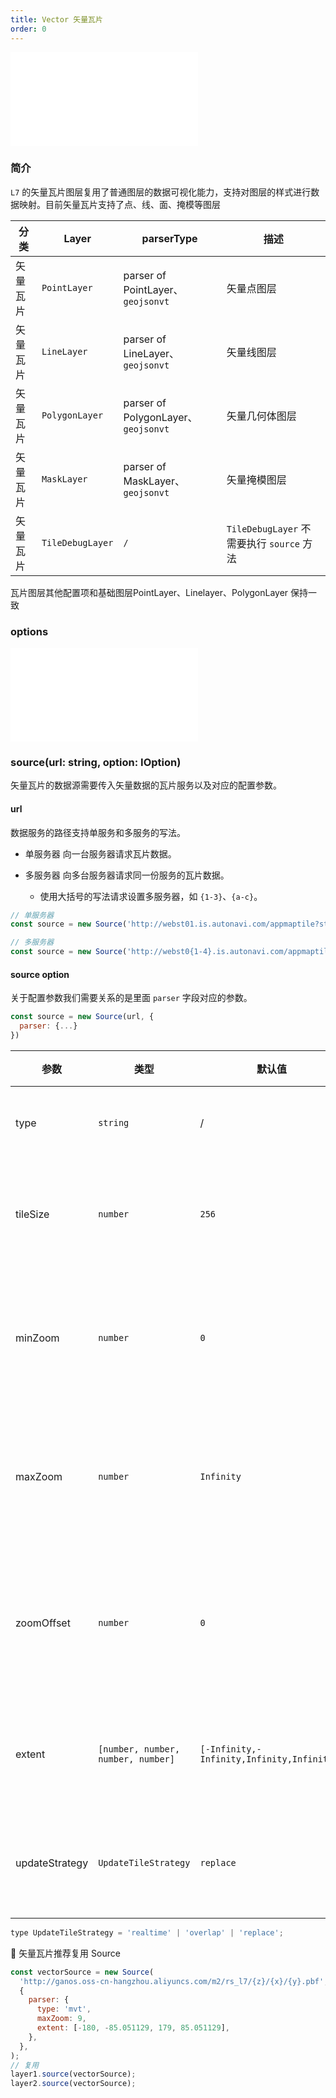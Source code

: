 ```yaml
---
title: Vector 矢量瓦片
order: 0
---
```


<embed src="@/docs/common/style.md"></embed>

### 简介

`L7` 的矢量瓦片图层复用了普通图层的数据可视化能力，支持对图层的样式进行数据映射。目前矢量瓦片支持了点、线、面、掩模等图层

| 分类     | Layer            | parserType                          | 描述                                      |
| -------- | ---------------- | ----------------------------------- | ----------------------------------------- |
| 矢量瓦片 | `PointLayer`     | parser of PointLayer、`geojsonvt`   | 矢量点图层                                |
| 矢量瓦片 | `LineLayer`      | parser of LineLayer、`geojsonvt`    | 矢量线图层                                |
| 矢量瓦片 | `PolygonLayer`   | parser of PolygonLayer、`geojsonvt` | 矢量几何体图层                            |
| 矢量瓦片 | `MaskLayer`      | parser of MaskLayer、`geojsonvt`    | 矢量掩模图层                              |
| 矢量瓦片 | `TileDebugLayer` | `/`                                 | `TileDebugLayer` 不需要执行 `source` 方法 |

瓦片图层其他配置项和基础图层PointLayer、Linelayer、PolygonLayer 保持一致

### options

<embed src="@/docs/api/tile/common/options.zh.md"></embed>

### source(url: string, option: IOption)

矢量瓦片的数据源需要传入矢量数据的瓦片服务以及对应的配置参数。

#### url

数据服务的路径支持单服务和多服务的写法。

- 单服务器 向一台服务器请求瓦片数据。
- 多服务器 向多台服务器请求同一份服务的瓦片数据。

  - 使用大括号的写法请求设置多服务器，如 `{1-3}`、`{a-c}`。

```js
// 单服务器
const source = new Source('http://webst01.is.autonavi.com/appmaptile?style=6&x={x}&y={y}&z={z}', {...})

// 多服务器
const source = new Source('http://webst0{1-4}.is.autonavi.com/appmaptile?style=6&x={x}&y={y}&z={z}', {...})
```

#### source option

关于配置参数我们需要关系的是里面 `parser` 字段对应的参数。

```js
const source = new Source(url, {
  parser: {...}
})
```

| 参数           | 类型                               | 默认值                                     | 描述                 |
| -------------- | ---------------------------------- | ------------------------------------------ | -------------------- |
| type           | `string`                           | /                                          | 固定值为 `mvt`       |
| tileSize       | `number`                           | `256`                                      | 请求的瓦片尺寸       |
| minZoom        | `number`                           | `0`                                        | 请求瓦片的最小层级   |
| maxZoom        | `number`                           | `Infinity`                                 | 请求瓦片的最大层级   |
| zoomOffset     | `number`                           | `0`                                        | 请求瓦片层级的偏移量 |
| extent         | `[number, number, number, number]` | `[-Infinity,-Infinity,Infinity,Infinity,]` | 请求瓦片的边界       |
| updateStrategy | `UpdateTileStrategy`               | `replace`                                  | 瓦片的替换策略       |

```js
type UpdateTileStrategy = 'realtime' | 'overlap' | 'replace';
```

🌟 矢量瓦片推荐复用 Source

```js
const vectorSource = new Source(
  'http://ganos.oss-cn-hangzhou.aliyuncs.com/m2/rs_l7/{z}/{x}/{y}.pbf',
  {
    parser: {
      type: 'mvt',
      maxZoom: 9,
      extent: [-180, -85.051129, 179, 85.051129],
    },
  },
);
// 复用
layer1.source(vectorSource);
layer2.source(vectorSource);
```
